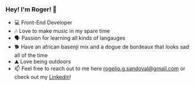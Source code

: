 ### Hey! I'm Roger! 👋

- 💻 Front-End Developer
- 🎶 Love to make music in my spare time
- 🗣 Passion for learning all kinds of langauges
- 🐕 Have an african basenji mix and a dogue de bordeaux that looks sad all of the time
- ⛰ Love being outdoors
- 📫 Feel free to reach out to me here rogelio.g.sandoval@gmail.com or check out my [Linkedin]!

[Linkedin]: https://www.linkedin.com/in/rogeliosandoval/
